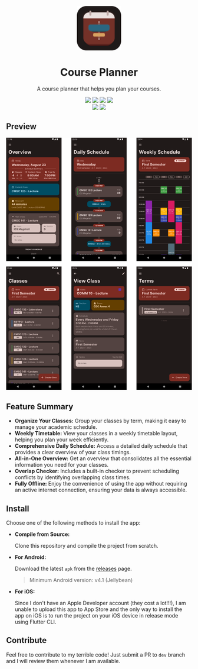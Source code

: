 <div align="center">
  <img src="./assets/images/icon.png" width="120" height="120">
  <h1>Course Planner</h1>
  <p>A course planner that helps you plan your courses.</p>
</div>
<p align="center">
  <img src="https://img.shields.io/badge/Version-1.0.1-blue?style=for-the-badge">
  <img src="https://img.shields.io/badge/Made_With_Flutter-%2302569B.svg?style=for-the-badge&logo=Flutter&logoColor=white">
  <img src="https://img.shields.io/badge/Android-3DDC84?style=for-the-badge&logo=android&logoColor=white">
  <img src="https://img.shields.io/badge/iOS-000000?style=for-the-badge&logo=ios&logoColor=white">

  <br/>
  <img src="https://img.shields.io/badge/Bugs-Plenty-orange?style=for-the-badge">
  <img src="https://img.shields.io/badge/Usable-YES-green?style=for-the-badge">
</p>
<h2>
  Preview
</h2>
<div align="center">
    <img src="./assets/images/screenshots.png">
</div>
<h2>
  Feature Summary
</h2>

- **Organize Your Classes:** Group your classes by term, making it easy to manage your academic schedule.
- **Weekly Timetable:** View your classes in a weekly timetable layout, helping you plan your week efficiently.
- **Comprehensive Daily Schedule:** Access a detailed daily schedule that provides a clear overview of your class timings.
- **All-in-One Overview:** Get an overview that consolidates all the essential information you need for your classes.
- **Overlap Checker:** Includes a built-in checker to prevent scheduling conflicts by identifying overlapping class times.
- **Fully Offline:** Enjoy the convenience of using the app without requiring an active internet connection, ensuring your data is always accessible.

<h2>
  Install
</h2>
Choose one of the following methods to install the app:

- **Compile from Source:**

  Clone this repository and compile the project from scratch.

- **For Android:**

   Download the latest `apk` from the [releases](https://github.com/darylldan/course-planner/releases/tag/v1.0) page.
  > Minimum Android version: v4.1 (Jellybean)

- **For iOS:**

  Since I don't have an Apple Developer account (they cost a lot!!!), I am unable to upload this app to App Store and the only way to install the app on iOS is to run the project on your iOS device in release mode using Flutter CLI.

<h2>
  Contribute
</h2>

Feel free to contribute to my terrible code! Just submit a PR to `dev` branch and I will review them whenever I am available.
